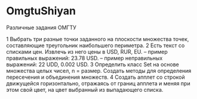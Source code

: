 # OmgtuShiyan
Различные задания ОМГТУ

1 Выбрать три разные точки заданного на плоскости множества точек, составляющие треугольник наибольшего периметра.
2 Есть текст со списками цен. Извлечь из него цены в USD, RUR, EU. 
– пример правильных выражений: 23.78 USD. 
– пример неправильных выражений: 22 UDD, 0.002 USD.
3 Определить класс Set на основе множества целых чисел, n = размер. Создать методы для определения пересечения и	объединения множеств.
4 Cоздать апплет со строкой движущейся горизонтально, отражаясь от границ апплета и меняя при этом свой цвет, на цвет выбранный из выпадающего списка.
